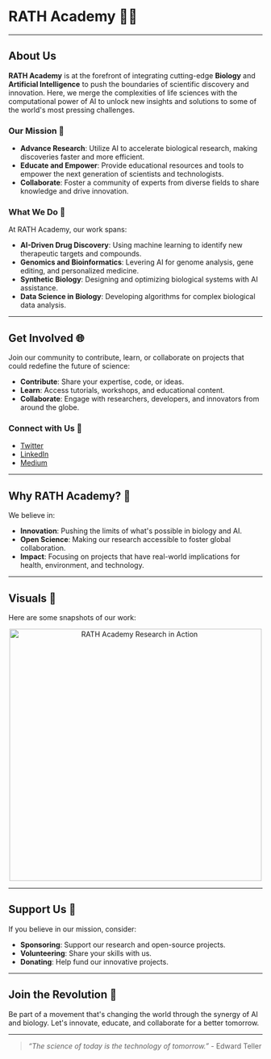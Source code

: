 # RATH Academy 🧬🤖
---

## About Us

**RATH Academy** is at the forefront of integrating cutting-edge **Biology** and **Artificial Intelligence** to push the boundaries of scientific discovery and innovation. Here, we merge the complexities of life sciences with the computational power of AI to unlock new insights and solutions to some of the world's most pressing challenges.

### Our Mission 🎯
- **Advance Research**: Utilize AI to accelerate biological research, making discoveries faster and more efficient.
- **Educate and Empower**: Provide educational resources and tools to empower the next generation of scientists and technologists.
- **Collaborate**: Foster a community of experts from diverse fields to share knowledge and drive innovation.

### What We Do 🔬

At RATH Academy, our work spans:

- **AI-Driven Drug Discovery**: Using machine learning to identify new therapeutic targets and compounds.
- **Genomics and Bioinformatics**: Levering AI for genome analysis, gene editing, and personalized medicine.
- **Synthetic Biology**: Designing and optimizing biological systems with AI assistance.
- **Data Science in Biology**: Developing algorithms for complex biological data analysis.

---

## Get Involved 🌐

Join our community to contribute, learn, or collaborate on projects that could redefine the future of science:

- **Contribute**: Share your expertise, code, or ideas.
- **Learn**: Access tutorials, workshops, and educational content.
- **Collaborate**: Engage with researchers, developers, and innovators from around the globe.

### Connect with Us 📡

- [Twitter](https://twitter.com/RATHAcademy)
- [LinkedIn](https://www.linkedin.com/company/rath-academy)
- [Medium](https://medium.com/rath-academy)

---

## Why RATH Academy? 🌟

We believe in:

- **Innovation**: Pushing the limits of what's possible in biology and AI.
- **Open Science**: Making our research accessible to foster global collaboration.
- **Impact**: Focusing on projects that have real-world implications for health, environment, and technology.

---

## Visuals 🎨

Here are some snapshots of our work:

<p align="center">
  <img src="https://example.com/rath_research.jpg" alt="RATH Academy Research in Action" width="500px">
</p>

---

## Support Us 💖

If you believe in our mission, consider:

- **Sponsoring**: Support our research and open-source projects.
- **Volunteering**: Share your skills with us.
- **Donating**: Help fund our innovative projects.

---

## Join the Revolution 🚀

Be part of a movement that's changing the world through the synergy of AI and biology. Let's innovate, educate, and collaborate for a better tomorrow.

---

> *“The science of today is the technology of tomorrow.”* - Edward Teller

